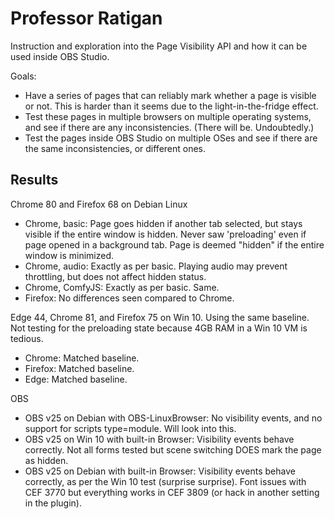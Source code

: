 Professor Ratigan
=================

Instruction and exploration into the Page Visibility API and how it can be
used inside OBS Studio.

Goals:

* Have a series of pages that can reliably mark whether a page is visible or
  not. This is harder than it seems due to the light-in-the-fridge effect.
* Test these pages in multiple browsers on multiple operating systems, and see
  if there are any inconsistencies. (There will be. Undoubtedly.)
* Test the pages inside OBS Studio on multiple OSes and see if there are the
  same inconsistencies, or different ones.

Results
-------

Chrome 80 and Firefox 68 on Debian Linux

* Chrome, basic: Page goes hidden if another tab selected, but stays visible if
  the entire window is hidden. Never saw 'preloading' even if page opened in
  a background tab. Page is deemed "hidden" if the entire window is minimized.
* Chrome, audio: Exactly as per basic. Playing audio may prevent throttling,
  but does not affect hidden status.
* Chrome, ComfyJS: Exactly as per basic. Same.
* Firefox: No differences seen compared to Chrome.

Edge 44, Chrome 81, and Firefox 75 on Win 10. Using the same baseline. Not
testing for the preloading state because 4GB RAM in a Win 10 VM is tedious.

* Chrome: Matched baseline.
* Firefox: Matched baseline.
* Edge: Matched baseline.

OBS

* OBS v25 on Debian with OBS-LinuxBrowser: No visibility events, and no support
  for scripts type=module. Will look into this.
* OBS v25 on Win 10 with built-in Browser: Visibility events behave correctly.
  Not all forms tested but scene switching DOES mark the page as hidden.
* OBS v25 on Debian with built-in Browser: Visibility events behave correctly,
  as per the Win 10 test (surprise surprise). Font issues with CEF 3770 but
  everything works in CEF 3809 (or hack in another setting in the plugin).
